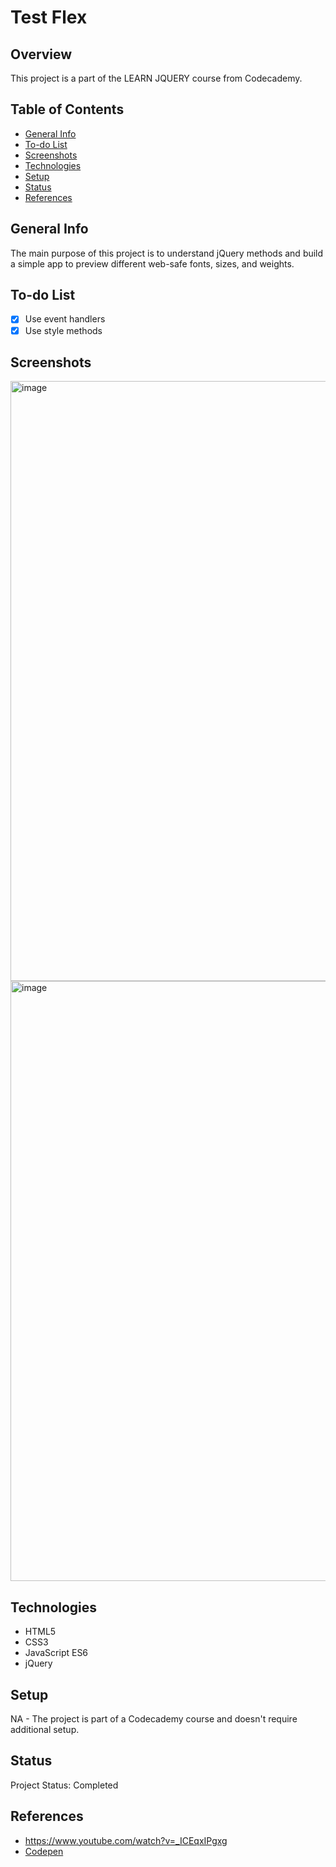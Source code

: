 # Test Flex

## Overview

This project is a part of the LEARN JQUERY course from Codecademy.

## Table of Contents

- [General Info](#general-info)
- [To-do List](#to-do-list)
- [Screenshots](#screenshots)
- [Technologies](#technologies)
- [Setup](#setup)
- [Status](#status)
- [References](#references)

## General Info

 The main purpose of this project is to understand jQuery methods and build a simple app to preview different web-safe fonts, sizes, and weights.
## To-do List

- [x] Use event handlers 
- [x] Use style methods 

## Screenshots

<img width="960" alt="image" src="https://github.com/anilk-anusha/testDriveText/assets/130001836/a0b4ed36-136c-4cb5-9fe3-b06cf1ca1ca5">
<img width="960" alt="image" src="https://github.com/anilk-anusha/testDriveText/assets/130001836/16ef5a53-6fb6-4d96-9359-7749680315a4">


## Technologies

- HTML5
- CSS3
- JavaScript ES6
- jQuery


## Setup

NA - The project is part of a Codecademy course and doesn't require additional setup.

## Status

Project Status: Completed

## References

- https://www.youtube.com/watch?v=_ICEqxIPgxg
- [Codepen](https://codepen.io/anilk-anusha/full/rNRaPGY)
